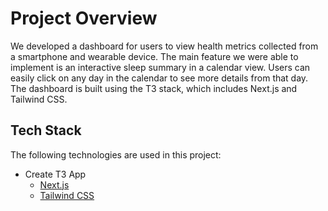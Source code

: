 # Project Overview
We developed a dashboard for users to view health metrics collected from a smartphone and wearable device. The main feature we were able to implement is an interactive sleep summary in a calendar view. Users can easily click on any day in the calendar to see more details from that day. The dashboard is built using the T3 stack, which includes Next.js and Tailwind CSS.

## Tech Stack
The following technologies are used in this project:
- Create T3 App
  - [Next.js](https://nextjs.org)
  - [Tailwind CSS](https://tailwindcss.com)

